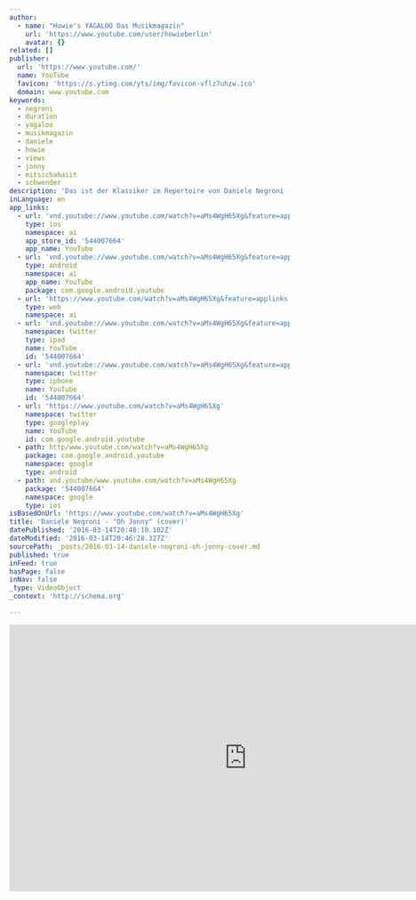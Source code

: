 ```yaml
---
author:
  - name: "Howie's YAGALOO Das Musikmagazin"
    url: 'https://www.youtube.com/user/howieberlin'
    avatar: {}
related: []
publisher:
  url: 'https://www.youtube.com/'
  name: YouTube
  favicon: 'https://s.ytimg.com/yts/img/favicon-vflz7uhzw.ico'
  domain: www.youtube.com
keywords:
  - negroni
  - duration
  - yagaloo
  - musikmagazin
  - daniele
  - howie
  - views
  - jonny
  - mitsichahaiit
  - schwender
description: 'Das ist der Klassiker im Repertoire von Daniele Negroni - der Jan Delay-Titel "Oh Jonny" bringt immer alle Negromies zum Mitfeiern. Live aufgenommen beim Wohnzimmerkonzert zugunsten von YAGALOO.TV.'
inLanguage: en
app_links:
  - url: 'vnd.youtube://www.youtube.com/watch?v=aMs4WgH65Xg&feature=applinks'
    type: ios
    namespace: ai
    app_store_id: '544007664'
    app_name: YouTube
  - url: 'vnd.youtube://www.youtube.com/watch?v=aMs4WgH65Xg&feature=applinks'
    type: android
    namespace: ai
    app_name: YouTube
    package: com.google.android.youtube
  - url: 'https://www.youtube.com/watch?v=aMs4WgH65Xg&feature=applinks'
    type: web
    namespace: ai
  - url: 'vnd.youtube://www.youtube.com/watch?v=aMs4WgH65Xg&feature=applinks'
    namespace: twitter
    type: ipad
    name: YouTube
    id: '544007664'
  - url: 'vnd.youtube://www.youtube.com/watch?v=aMs4WgH65Xg&feature=applinks'
    namespace: twitter
    type: iphone
    name: YouTube
    id: '544007664'
  - url: 'https://www.youtube.com/watch?v=aMs4WgH65Xg'
    namespace: twitter
    type: googleplay
    name: YouTube
    id: com.google.android.youtube
  - path: http/www.youtube.com/watch?v=aMs4WgH65Xg
    package: com.google.android.youtube
    namespace: google
    type: android
  - path: vnd.youtube/www.youtube.com/watch?v=aMs4WgH65Xg
    package: '544007664'
    namespace: google
    type: ios
isBasedOnUrl: 'https://www.youtube.com/watch?v=aMs4WgH65Xg'
title: 'Daniele Negroni - "Oh Jonny" (cover)'
datePublished: '2016-03-14T20:48:10.102Z'
dateModified: '2016-03-14T20:46:28.327Z'
sourcePath: _posts/2016-03-14-daniele-negroni-oh-jonny-cover.md
published: true
inFeed: true
hasPage: false
inNav: false
_type: VideoObject
_context: 'http://schema.org'

---
```

<iframe src="https://cdn.embedly.com/widgets/media.html?src=https%3A%2F%2Fwww.youtube.com%2Fembed%2FaMs4WgH65Xg%3Ffeature%3Doembed&amp;url=https%3A%2F%2Fwww.youtube.com%2Fwatch%3Fv%3DaMs4WgH65Xg&amp;image=https%3A%2F%2Fi.ytimg.com%2Fvi%2FaMs4WgH65Xg%2Fhqdefault.jpg&amp;key=b7d04c9b404c499eba89ee7072e1c4f7&amp;type=text%2Fhtml&amp;schema=youtube" width="854" height="480" scrolling="no" frameborder="0" allowfullscreen="allowfullscreen" style=""></iframe>